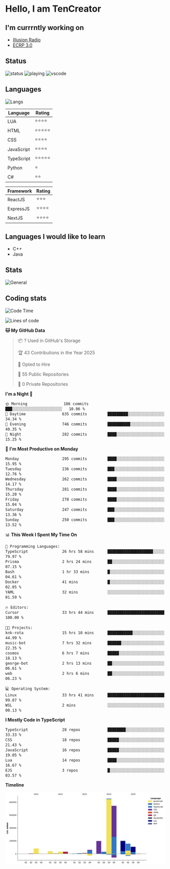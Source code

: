 # Hello, I am TenCreator

## I'm currrntly working on
- [Illusion Radio](https://illusionradio.co.uk/)
- [ECRP 3.0](http://github.com/Emerald-Coast-Roleplay/)

## Status
![status](https://api.statusbadges.me/badge/status/518334475038359555?simple=true&style=for-the-badge)
![playing](https://api.statusbadges.me/badge/playing/518334475038359555?style=for-the-badge)
![vscode](https://api.statusbadges.me/badge/vscode/518334475038359555?style=for-the-badge)

## Languages
![Langs](https://github-readme-stats.vercel.app/api/top-langs/?username=tencreator&layout=compact&theme=radical)


|Language|Rating|
|--------|------|
|LUA|⭐️⭐️⭐️⭐️|
|HTML|⭐️⭐️⭐️⭐️⭐️|
|CSS|⭐️⭐️⭐️⭐️|
|JavaScript|⭐️⭐️⭐️⭐️|
|TypeScript|⭐️⭐️⭐️⭐️⭐️|
|Python|⭐️|
|C#|⭐️⭐️ |

|Framework|Rating|
|--------|------|
|ReactJS|⭐️⭐️⭐|
|ExpressJS|⭐️⭐️⭐️⭐️|
|NextJS|⭐️⭐️⭐⭐️|

## Languages I would like to learn
- C++
- Java

## Stats
![General](https://github-readme-stats.vercel.app/api?username=tencreator&show_icons=true&theme=radical)

## Coding stats

<!--START_SECTION:waka-->
![Code Time](http://img.shields.io/badge/Code%20Time-415%20hrs%203%20mins-blue)

![Lines of code](https://img.shields.io/badge/From%20Hello%20World%20I%27ve%20Written-1.9%20million%20lines%20of%20code-blue)

**🐱 My GitHub Data** 

> 📦 ? Used in GitHub's Storage 
 > 
> 🏆 43 Contributions in the Year 2025
 > 
> 💼 Opted to Hire
 > 
> 📜 55 Public Repositories 
 > 
> 🔑 0 Private Repositories 
 > 
**I'm a Night 🦉** 

```text
🌞 Morning                186 commits         ███░░░░░░░░░░░░░░░░░░░░░░   10.06 % 
🌆 Daytime                635 commits         █████████░░░░░░░░░░░░░░░░   34.34 % 
🌃 Evening                746 commits         ██████████░░░░░░░░░░░░░░░   40.35 % 
🌙 Night                  282 commits         ████░░░░░░░░░░░░░░░░░░░░░   15.25 % 
```
📅 **I'm Most Productive on Monday** 

```text
Monday                   295 commits         ████░░░░░░░░░░░░░░░░░░░░░   15.95 % 
Tuesday                  236 commits         ███░░░░░░░░░░░░░░░░░░░░░░   12.76 % 
Wednesday                262 commits         ████░░░░░░░░░░░░░░░░░░░░░   14.17 % 
Thursday                 281 commits         ████░░░░░░░░░░░░░░░░░░░░░   15.20 % 
Friday                   278 commits         ████░░░░░░░░░░░░░░░░░░░░░   15.04 % 
Saturday                 247 commits         ███░░░░░░░░░░░░░░░░░░░░░░   13.36 % 
Sunday                   250 commits         ███░░░░░░░░░░░░░░░░░░░░░░   13.52 % 
```


📊 **This Week I Spent My Time On** 

```text
💬 Programming Languages: 
TypeScript               26 hrs 58 mins      ████████████████████░░░░░   79.97 % 
Prisma                   2 hrs 24 mins       ██░░░░░░░░░░░░░░░░░░░░░░░   07.15 % 
Bash                     1 hr 33 mins        █░░░░░░░░░░░░░░░░░░░░░░░░   04.61 % 
Docker                   41 mins             █░░░░░░░░░░░░░░░░░░░░░░░░   02.05 % 
YAML                     32 mins             ░░░░░░░░░░░░░░░░░░░░░░░░░   01.59 % 

🔥 Editors: 
Cursor                   33 hrs 44 mins      █████████████████████████   100.00 % 

🐱‍💻 Projects: 
knk-rota                 15 hrs 10 mins      ███████████░░░░░░░░░░░░░░   44.99 % 
music-bot                7 hrs 32 mins       ██████░░░░░░░░░░░░░░░░░░░   22.35 % 
cosmos                   6 hrs 7 mins        █████░░░░░░░░░░░░░░░░░░░░   18.13 % 
george-bot               2 hrs 13 mins       ██░░░░░░░░░░░░░░░░░░░░░░░   06.61 % 
web                      2 hrs 6 mins        ██░░░░░░░░░░░░░░░░░░░░░░░   06.23 % 

💻 Operating System: 
Linux                    33 hrs 41 mins      █████████████████████████   99.87 % 
WSL                      2 mins              ░░░░░░░░░░░░░░░░░░░░░░░░░   00.13 % 
```

**I Mostly Code in TypeScript** 

```text
TypeScript               28 repos            ████████░░░░░░░░░░░░░░░░░   33.33 % 
CSS                      18 repos            █████░░░░░░░░░░░░░░░░░░░░   21.43 % 
JavaScript               16 repos            █████░░░░░░░░░░░░░░░░░░░░   19.05 % 
Lua                      14 repos            ████░░░░░░░░░░░░░░░░░░░░░   16.67 % 
EJS                      3 repos             █░░░░░░░░░░░░░░░░░░░░░░░░   03.57 % 
```



**Timeline**

![Lines of Code chart](https://raw.githubusercontent.com/tencreator/tencreator/main/assets/bar_graph.png)


<!--END_SECTION:waka-->
